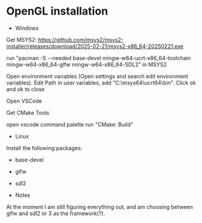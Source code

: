 # OpenGL installation

- Windows

Get MSYS2: https://github.com/msys2/msys2-installer/releases/download/2025-02-21/msys2-x86_64-20250221.exe

run "pacman -S --needed base-devel mingw-w64-ucrt-x86_64-toolchain mingw-w64-x86_64-glfw mingw-w64-x86_64-SDL2" in MSYS2

Open environment variables (Open settings and search edit environment variables). Edit Path in user variables, add "C:\msys64\ucrt64\bin". Click ok and ok to close

Open VSCode

Get CMake Tools

open vscode command palette run "CMake: Build"

- Linux

Install the following packages:

+ base-devel

+ glfw

+ sdl2

- Notes

At the moment I am still figuring everything out, and am choosing between glfw and sdl2 or 3 as the framework(?).